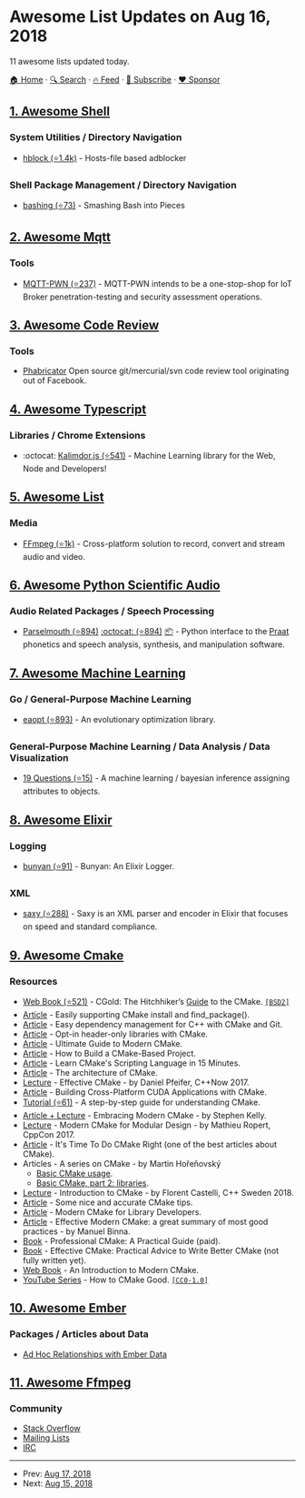 # Awesome List Updates on Aug 16, 2018

11 awesome lists updated today.

[🏠 Home](/README.md) · [🔍 Search](https://www.trackawesomelist.com/search/) · [🔥 Feed](https://www.trackawesomelist.com/rss.xml) · [📮 Subscribe](https://trackawesomelist.us17.list-manage.com/subscribe?u=d2f0117aa829c83a63ec63c2f&id=36a103854c) · [❤️  Sponsor](https://github.com/sponsors/theowenyoung)



## [1. Awesome Shell](/content/alebcay/awesome-shell/README.md)

### System Utilities / Directory Navigation

*   [hblock (⭐1.4k)](https://github.com/hectorm/hblock) - Hosts-file based adblocker

### Shell Package Management / Directory Navigation

*   [bashing (⭐73)](https://github.com/xsc/bashing) - Smashing Bash into Pieces

## [2. Awesome Mqtt](/content/hobbyquaker/awesome-mqtt/README.md)

### Tools

*   [MQTT-PWN (⭐237)](https://github.com/akamai-threat-research/mqtt-pwn) - MQTT-PWN intends to be a one-stop-shop for IoT Broker penetration-testing and security assessment operations.

## [3. Awesome Code Review](/content/joho/awesome-code-review/README.md)

### Tools

*   [Phabricator](https://www.phacility.com/phabricator/) Open source git/mercurial/svn code review tool originating out of Facebook.

## [4. Awesome Typescript](/content/dzharii/awesome-typescript/README.md)

### Libraries / Chrome Extensions

*   :octocat: [Kalimdor.js (⭐541)](https://github.com/JasonShin/kalimdorjs) - Machine Learning library for the Web, Node and Developers!

## [5. Awesome List](/content/sindresorhus/awesome/README.md)

### Media

*   [FFmpeg (⭐1k)](https://github.com/transitive-bullshit/awesome-ffmpeg#readme) - Cross-platform solution to record, convert and stream audio and video.

## [6. Awesome Python Scientific Audio](/content/faroit/awesome-python-scientific-audio/README.md)

### Audio Related Packages / Speech Processing

*   [Parselmouth (⭐894)](https://github.com/YannickJadoul/Parselmouth) [:octocat: (⭐894)](https://github.com/YannickJadoul/Parselmouth) [:package:](https://pypi.org/project/praat-parselmouth/) - Python interface to the [Praat](http://www.praat.org) phonetics and speech analysis, synthesis, and manipulation software.

## [7. Awesome Machine Learning](/content/josephmisiti/awesome-machine-learning/README.md)

### Go / General-Purpose Machine Learning

*   [eaopt (⭐893)](https://github.com/MaxHalford/eaopt) - An evolutionary optimization library.

### General-Purpose Machine Learning / Data Analysis / Data Visualization

*   [19 Questions (⭐15)](https://github.com/fulldecent/19-questions) - A machine learning / bayesian inference assigning attributes to objects.

## [8. Awesome Elixir](/content/h4cc/awesome-elixir/README.md)

### Logging

*   [bunyan (⭐91)](https://github.com/bunyan-logger/bunyan) - Bunyan: An Elixir Logger.

### XML

*   [saxy (⭐288)](https://github.com/qcam/saxy) - Saxy is an XML parser and encoder in Elixir that focuses on speed and standard compliance.

## [9. Awesome Cmake](/content/onqtam/awesome-cmake/README.md)

### Resources

*   [Web Book (⭐521)](https://github.com/ruslo/CGold) - CGold: The Hitchhiker’s [Guide](https://cgold.readthedocs.io) to the CMake. [`[BSD2]`](https://opensource.org/licenses/BSD-2-Clause)
*   [Article](http://foonathan.net/blog/2016/03/03/cmake-install.html) - Easily supporting CMake install and find\_package().
*   [Article](http://foonathan.net/blog/2016/07/07/cmake-dependency-handling.html) - Easy dependency management for C++ with CMake and Git.
*   [Article](https://steveire.wordpress.com/2016/08/09/opt-in-header-only-libraries-with-cmake/) - Opt-in header-only libraries with CMake.
*   [Article](https://rix0r.nl/blog/2015/08/13/cmake-guide/) - Ultimate Guide to Modern CMake.
*   [Article](http://preshing.com/20170511/how-to-build-a-cmake-based-project/) - How to Build a CMake-Based Project.
*   [Article](http://preshing.com/20170522/learn-cmakes-scripting-language-in-15-minutes/) - Learn CMake's Scripting Language in 15 Minutes.
*   [Article](http://aosabook.org/en/cmake.html) - The architecture of CMake.
*   [Lecture](https://www.youtube.com/watch?v=bsXLMQ6WgIk) - Effective CMake - by Daniel Pfeifer, C++Now 2017.
*   [Article](https://devblogs.nvidia.com/parallelforall/building-cuda-applications-cmake/) - Building Cross-Platform CUDA Applications with CMake.
*   [Tutorial (⭐61)](https://github.com/Wigner-GPU-Lab/Teaching/tree/master/CMake) - A step-by-step guide for understanding CMake.
*   [Article + Lecture](https://steveire.wordpress.com/2017/11/05/embracing-modern-cmake/) - Embracing Modern CMake - by Stephen Kelly.
*   [Lecture](https://www.youtube.com/watch?v=eC9-iRN2b04) - Modern CMake for Modular Design - by Mathieu Ropert, CppCon 2017.
*   [Article](https://pabloariasal.github.io/2018/02/19/its-time-to-do-cmake-right/) - It's Time To Do CMake Right (one of the best articles about CMake).
*   Articles - A series on CMake - by Martin Hořeňovský
    *   [Basic CMake usage](https://codingnest.com/basic-cmake/).
    *   [Basic CMake, part 2: libraries](https://codingnest.com/basic-cmake-part-2/).
*   [Lecture](https://www.youtube.com/watch?v=jt3meXdP-QI) - Introduction to CMake - by Florent Castelli, C++ Sweden 2018.
*   [Article](http://bastian.rieck.me/blog/posts/2018/cmake_tips/) - Some nice and accurate CMake tips.
*   [Article](http://unclejimbo.github.io/2018/06/08/Modern-CMake-for-Library-Developers/) - Modern CMake for Library Developers.
*   [Article](https://gist.github.com/mbinna/c61dbb39bca0e4fb7d1f73b0d66a4fd1) - Effective Modern CMake: a great summary of most good practices - by Manuel Binna.
*   [Book](https://crascit.com/professional-cmake/) - Professional CMake: A Practical Guide (paid).
*   [Book](https://leanpub.com/effective-cmake) - Effective CMake: Practical Advice to Write Better CMake (not fully written yet).
*   [Web Book](https://cliutils.gitlab.io/modern-cmake/) - An Introduction to Modern CMake.
*   [YouTube Series](https://vector-of-bool.github.io/2018/08/12/cmake-good.html) - How to CMake Good. [`[CC0-1.0]`](https://creativecommons.org/publicdomain/zero/1.0/)

## [10. Awesome Ember](/content/ember-community-russia/awesome-ember/README.md)

### Packages / Articles about Data

*   [Ad Hoc Relationships with Ember Data](https://shipshape.io/blog/ad-hoc-relationships-with-ember-data/)

## [11. Awesome Ffmpeg](/content/transitive-bullshit/awesome-ffmpeg/README.md)

### Community

*   [Stack Overflow](https://superuser.com/questions/tagged/ffmpeg)
*   [Mailing Lists](https://www.ffmpeg.org/contact.html#MailingLists)
*   [IRC](https://www.ffmpeg.org/contact.html#IRCChannels)

---

- Prev: [Aug 17, 2018](/content/2018/08/17/README.md)
- Next: [Aug 15, 2018](/content/2018/08/15/README.md)